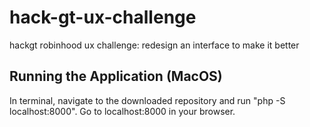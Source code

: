 # hack-gt-ux-challenge
hackgt robinhood ux challenge: redesign an interface to make it better

## Running the Application (MacOS)

In terminal, navigate to the downloaded repository and run "php -S localhost:8000".
Go to localhost:8000 in your browser.
